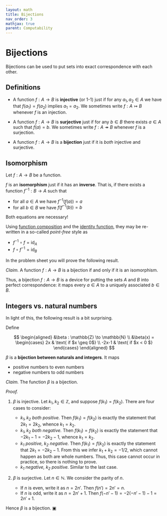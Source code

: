 ```yaml
---
layout: math
title: Bijections
nav_order: 3
mathjax: true
parent: Computability
---
```


# Bijections

Bijections can be used to put sets into exact correspondence with each other.

## Definitions

* A function $f : A \to B$ is __injective__ (or 1-1) just if for any $a_1, a_2
  \in A$ we have that $f(a_1) = f(a_2)$ implies $a_1 = a_2$. We sometimes write
  $f : A \rightarrowtail B$ whenever $f$ is an injection.

* A function $f : A \to B$ is __surjective__ just if for any $b \in B$ there
  exists $a \in A$ such that $f(a) = b$. We sometimes write $f : A
  \twoheadrightarrow B$ whenever $f$ is a surjection.

* A function $f : A \to B$ is a __bijection__ just if it is _both_ injective and
  surjective.

## Isomorphism

Let $f : A \to B$ be a function.

$f$ is an __isomorphism__ just if it has an __inverse__. That is, if there exists a function $f^{-1} : B \to A$
such that
* for all $a \in A$ we have $f^{-1}(f(a)) = a$
* for all $b \in B$ we have $f(f^{-1}(b)) = b$

Both equations are necessary!

Using [function
composition](https://uob-coms20007.github.io/reference/prereqs/functions.html#composition)
and the [identity
function](https://uob-coms20007.github.io/reference/prereqs/functions.html#identity-function),
they may be re-written in a so-called _point-free_ style as
* $f^{-1} \circ f = \textsf{id}_A$
* $f \circ f^{-1} = \textsf{id}_B$

In the problem sheet you will prove the following result.

*Claim.* A function $f : A \to B$ is a bijection if and only if it is an
isomorphism.

Thus, a bijection $f : A \to B$ is a device for putting the sets $A$ and $B$
into perfect correspondence: it maps every $a \in A$ to a uniquely associated
$b \in B$. 
## Integers vs. natural numbers

In light of this, the following result is a bit surprising.

Define

$$
\begin{aligned}
  &\beta : \mathbb{Z} \to \mathbb{N} \\
  &\beta(x) = \begin{cases}
    2x    & \text{ if $x \geq 0$} \\
    -2x-1 & \text{ if $x < 0 $}
  \end{cases}
\end{aligned}
$$

$\beta$ is a __bijection between naturals and integers__. It maps 
* positive numbers to even numbers
* negative numbers to odd numbers

*Claim.* The function $\beta$ is a bijection.

_Proof._ 

1. $\beta$ is injective. Let $k_1, k_2 \in \mathbb{Z}$, and suppose $f(k_1) = f(k_2)$.
   There are four cases to consider:
   * *$k_1, k_2$ both positive.* Then $f(k_1) = f(k_2)$ is exactly the statement that $2k_1 = 2k_2$, whence $k_1 = k_2$.
   * *$k_1, k_2$ both negative.* Then $f(k_1) = f(k_2)$ is exactly the statement that $-2k_1 - 1 = -2k_2 - 1$, whence $k_1 = k_2$.
   * *$k_1$ positive, $k_2$ negative.* Then $f(k_1) = f(k_2)$ is exactly the statement that $2k_1 = -2k_2 - 1$. From this we infer $k_1 + k_2 = -1/2$, which cannot happen as both are whole numbers. Thus, this case cannot occur in practice, so there is nothing to prove.
   * *$k_1$ negative, $k_2$ positive.* Similar to the last case.

2. $\beta$ is surjective. Let $n \in \mathbb{N}$. We consider the parity of $n$.
   * If $n$ is even, write it as $n = 2n'$. Then $f(n') = 2n' = n$.
   * If $n$ is odd, write it as $n = 2n' + 1$. Then $f(-n' - 1) = -2(-n' - 1) - 1 = 2n' + 1$.

Hence $\beta$ is a bijection. ▣